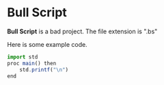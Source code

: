 # Bull Script
**Bull Script** is a bad project.
The file extension is ".bs"

Here is some example code.

```js
import std
proc main() then
    std.printf("\n")
end
```